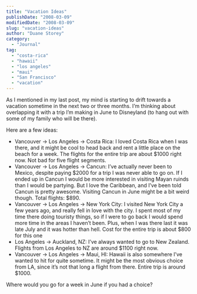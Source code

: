 ```yaml
---
title: "Vacation Ideas"
publishDate: "2008-03-09"
modifiedDate: "2008-03-09"
slug: "vacation-ideas"
author: "Duane Storey"
category:
  - "Journal"
tag:
  - "costa-rica"
  - "hawaii"
  - "los angeles"
  - "maui"
  - "San Francisco"
  - "vacation"
---
```


As I mentioned in my last post, my mind is starting to drift towards a vacation sometime in the next two or three months. I’m thinking about overlapping it with a trip I’m making in June to Disneyland (to hang out with some of my family who will be there).

Here are a few ideas:

- Vancouver -&gt; Los Angeles -&gt; Costa Rica: I loved Costa Rica when I was there, and it might be cool to head back and rent a little place on the beach for a week. The flights for the entire trip are about $1000 right now. Not bad for five flight segments.
- Vancouver -&gt; Los Angeles -&gt; Cancun: I’ve actually never been to Mexico, despite paying $2000 for a trip I was never able to go on. If I ended up in Cancun I would be more interested in visiting Mayan ruinds than I would be partying. But I love the Caribbean, and I’ve been told Cancun is pretty awesome. Visiting Cancun in June might be a bit weird though. Total flights: $890.
- Vancouver -&gt; Los Angeles -&gt; New York City: I visited New York City a few years ago, and really fell in love with the city. I spent most of my time there doing touristy things, so if I were to go back I would spend more time in the areas I haven’t been. Plus, when I was there last it was late July and it was hotter than hell. Cost for the entire trip is about $800 for this one
- Los Angeles -&gt; Auckland, NZ: I’ve always wanted to go to New Zealand. Flights from Los Angeles to NZ are around $1100 right now.
- Vancouver -&gt; Los Angeles -&gt; Maui, HI: Hawaii is also somewhere I’ve wanted to hit for quite sometime. It might be the most obvious choice from LA, since it’s not that long a flight from there. Entire trip is around $1000.

Where would you go for a week in June if you had a choice?
